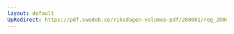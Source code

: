 ```yaml
---
layout: default
UpRedirect: https://pdf.swedeb.se/riksdagen-volumeG-pdf/200001/reg_200001/reg_200001_0310.pdf
---
```

